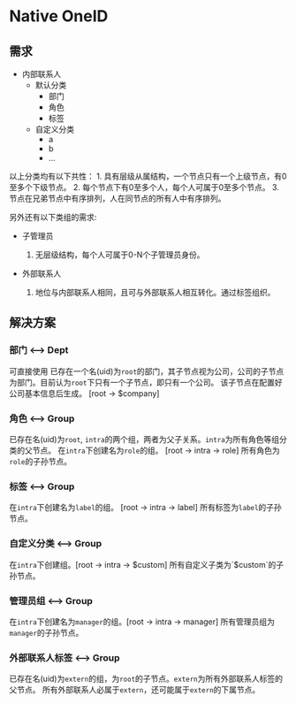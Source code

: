 # Native OneID

## 需求
- 内部联系人
    - 默认分类
        - 部门
        - 角色
        - 标签
    - 自定义分类
        - a
        - b
        - ...

以上分类均有以下共性：
    1. 具有层级从属结构，一个节点只有一个上级节点，有0至多个下级节点。
    2. 每个节点下有0至多个人，每个人可属于0至多个节点。
    3. 节点在兄弟节点中有序排列，人在同节点的所有人中有序排列。

另外还有以下类组的需求:

- 子管理员
    1. 无层级结构，每个人可属于0-N个子管理员身份。

- 外部联系人
    1. 地位与内部联系人相同，且可与外部联系人相互转化。通过标签组织。

## 解决方案
### 部门 <--> Dept
可直接使用
已存在一个名(uid)为`root`的部门，其子节点视为公司，公司的子节点为部门。目前认为`root`下只有一个子节点，即只有一个公司。
该子节点在配置好公司基本信息后生成。 [root -> $company]

### 角色 <--> Group
已存在名(uid)为`root`, `intra`的两个组，两者为父子关系。`intra`为所有角色等组分类的父节点。
在`intra`下创建名为`role`的组。 [root -> intra -> role]
所有角色为`role`的子孙节点。

### 标签 <--> Group
在`intra`下创建名为`label`的组。 [root -> intra -> label]
所有标签为`label`的子孙节点。

### 自定义分类 <--> Group
在`intra`下创建组。[root -> intra -> $custom]
所有自定义子类为`$custom`的子孙节点。

### 管理员组 <--> Group
在`intra`下创建名为`manager`的组。[root -> intra -> manager]
所有管理员组为`manager`的子孙节点。

### 外部联系人标签 <--> Group
已存在名(uid)为`extern`的组，为`root`的子节点。`extern`为所有外部联系人标签的父节点。
所有外部联系人必属于`extern`，还可能属于`extern`的下属节点。
